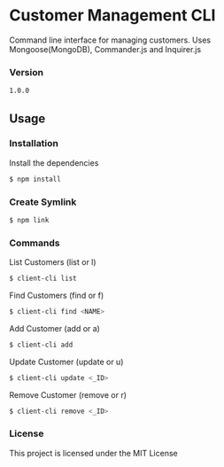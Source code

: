 # Customer Management CLI

Command line interface for managing customers. Uses Mongoose(MongoDB), Commander.js and Inquirer.js

### Version
```sh
1.0.0
```

## Usage

### Installation

Install the dependencies

```sh
$ npm install
```

### Create Symlink

```sh
$ npm link
```

### Commands

List Customers (list or l)
```sh
$ client-cli list
```

Find Customers (find or f)
```sh
$ client-cli find <NAME>
```

Add Customer (add or a)
```sh
$ client-cli add
```

Update Customer (update or u)
```sh
$ client-cli update <_ID>
```

Remove Customer (remove or r)
```sh
$ client-cli remove <_ID>
```

### License

This project is licensed under the MIT License
